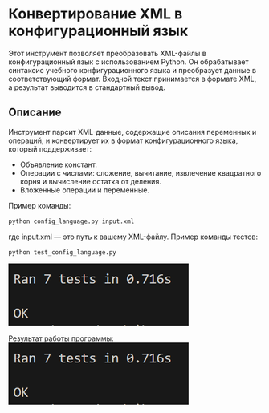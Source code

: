 # Конвертирование XML в конфигурационный язык

Этот инструмент позволяет преобразовать XML-файлы в конфигурационный язык с использованием Python. Он обрабатывает синтаксис учебного конфигурационного языка и преобразует данные в соответствующий формат. Входной текст принимается в формате XML, а результат выводится в стандартный вывод.

## Описание

Инструмент парсит XML-данные, содержащие описания переменных и операций, и конвертирует их в формат конфигурационного языка, который поддерживает:

- Объявление констант.
- Операции с числами: сложение, вычитание, извлечение квадратного корня и вычисление остатка от деления.
- Вложенные операции и переменные.

Пример команды:
```bash
python config_language.py input.xml
```
где input.xml — это путь к вашему XML-файлу.
Пример команды тестов:
```bash
python test_config_language.py
```
![Результат тестирования](photo/Снимок%20экрана%202024-12-16%20211809.png)

Результат работы программы:
![Результат работы](photo/Снимок%20экрана%202024-12-16%20211809.png)
